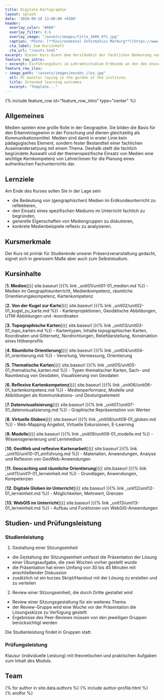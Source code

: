 ```yaml
---
title: Digitale Kartographie
layout: splash
date: '2020-09-10 13:00:00 +0100'
header:
  overlay_color: "#000"
  overlay_filter: 0.6
  overlay_image: "/assets/images/title_1600_971.jpg"
  caption: 'Photo: [**Environmental Informatics Marburg**](https://www.flickr.com/environmentalinformatics-marburg/)'
  cta_label: Zum Kursinhalt
  cta_url: "/units.html"
excerpt: Dieser Kurs dient dem Verständnis der fachlichen Bedeutung von Medien, sowie dem Erwerb professioneller Handlungskompetenzen zum Medieneinsatz.
feature_row_intro:
- excerpt: Einführungskurs im Lehramtsstudium Erdkunde an den den Universitäten [Philipps Universität Marburg](https://www.uni-marburg.de/de/fb19/studium/studiengaenge/erdkunde-lehramt-gymnasium/herzlich-willkommen-beim-bachelor-geographie){:target="_blank"} und [Goethe Universität Frankfurt am Main](https://www.uni-frankfurt.de/35791074){:target="_blank"}
feature_row_ilos:
- image_path: "/assets/images/envobs_ilos.jpg"
  alt: PC monitor laying in the garden of the institute.
  title: Intended learning outcomes
  excerpt: "Template..."
---
```


{% include feature_row id="feature_row_intro" type="center" %}

## Allgemeines 
Medien spielen eine große Rolle in der Geographie. Sie bilden die Basis für den Erkenntnisgewinn in der Forschung und dienen gleichzeitig als Kommunikationsmittel. Medien sind damit in erster Linie kein pädagogisches Element, sondern fester Bestandteil einer fachlichen Auseinandersetzung mit einem Thema. Deshalb stellt die fachlich begründete Auswahl und der themenspezifische Einsatz von Medien eine wichtige Kernkompetenz von Lehrer/innen für die Planung eines authentischen Fachunterrichts dar.

## Lernziele
Am Ende des Kurses sollen Sie in der Lage sein
* die Bedeutung von (geographischen) Medien im Erdkundeunterricht zu reflektieren,
* den Einsatz eines spezifischen Mediums im Unterricht fachlich zu begründen,
* generelle Eigenschaften von Mediengruppen zu diskutieren,
* konkrete Medienbeispiele reflexiv zu analysieren.

## Kursmerkmale
Der Kurs ist primär für Studierende unserer Präsenzveranstaltung gedacht, eignet sich in gewissem Maße aber auch zum Selbststudium.

## Kursinhalte

[**1. Medien**]({{ site.baseurl }}{% link _unit01/unit01-01_medien.md %}) - Medien im Geographieunterricht, Medienkompetenz, räumliche Orientierungskompetenz, Kartenkompetenz 
  
[**2. Von der Kugel zur Karte**]({{ site.baseurl }}{% link _unit02/unit02-01_kugel_zu_karte.md %}) - Kartenprojektionen, Geodätische Abbildungen, UTM-Abbildungen und -koordinaten
  
[**3. Topographische Karten**]({{ site.baseurl }}{% link _unit03/unit03-01_topo_karten.md %}) - Kartentypen, Inhalte topographischer Karten, Koordinaten und Gitternetz, Nordrichtungen, Reliefdarstellung, Konstruktion eines Höhenprofils
  
[**4. Räumliche Orientierung**]({{ site.baseurl }}{% link _unit04/unit04-01_orientierung.md %}) - Verortung, Vermessung, Orientierung
  
[**5. Thematische Karten**]({{ site.baseurl }}{% link _unit05/unit05-01_thematische_karten.md %}) - Typen thematischer Karten, Sach- und Raumbezug von Geodaten, Visualisierung von Geodaten
  
[**6. Reflexive Kartenkompetenz**]({{ site.baseurl }}{% link _unit06/unit06-01_kartenkompetenz.md %}) - Medienperformanz, Modelle und Abbildungen als Kommunikations- und Deutungselement
  
[**7. Datenvisualisierung**]({{ site.baseurl }}{% link _unit07/unit07-01_datenvisualisierung.md %}) - Graphische Repräsentation von Werten
  
[**8. Virtuelle Globen**]({{ site.baseurl }}{% link _unit08/unit08-01_globen.md %}) - Web-Mapping Angebot, Virtuelle Exkursionen, E-Learning
  
[**9. Modelle**]({{ site.baseurl }}{% link _unit09/unit09-01_modelle.md %}) - Wissensgenerierung und Lernmedium

[**10. GeoWeb und reflexive Kartenarbeit**]({{ site.baseurl }}{% link _unit10/unit10-01_einführung.md %}) - Materialien, Anwendungen, Analyse und Reflexion von GeoWeb-Anwendungen

[**11. Geocaching und räumliche Orientierung**]({{ site.baseurl }}{% link _unit11/unit11-01_lerneinheit.md %}) - Grundlagen, Anwendungen, Kompetenzen
 
[**12. Digitale Globen im Unterricht**]({{ site.baseurl }}{% link _unit12/unit12-01_lerneinheit.md %}) - Möglichkeiten, Mehrwert, Grenzen

[**13. WebGIS im Unterricht**]({{ site.baseurl }}{% link _unit13/unit13-01_lerneinheit.md %}) - Aufbau und Funktionen von WebGIS-Anwendungen

## Studien- und Prüfungsleistung

### Studienleistung

1. Gestaltung einer Sitzungseinheit
  * die Gestaltung der Sitzungseinheit umfasst die Präsentation der Lösung einer Übungsaufgabe, die zwei Wochen vorher gestellt wurde
  * die Präsentation hat einen Umfang von 30 bis 45 Minuten mit anschließender Diskussion
  * zusätzlich ist ein kurzes Skript/Handout mit der Lösung zu erstellen und zu verteilen
  
2. Review einer Sitzungseinheit, die durch Dritte gestaltet wird
  * Review einer Sitzungsgestaltung für ein weiteres Thema
  * der Review-Gruppe wird eine Woche vor der Präsentation die Lösungsskizze zu Verfügung gestellt
  * Ergebnisse des Peer-Reviews müssen von den jeweiligen Gruppen berücksichtigt werden

Die Studienleistung findet in Gruppen statt.

### Prüfungsleistung

Klausur (individuelle Leistung) mit theoretischen und praktischen Aufgaben zum Inhalt des Moduls.

## Team

{% for author in site.data.authors %} 
  {% include author-profile.html %}
 <br /> 
{% endfor %}

